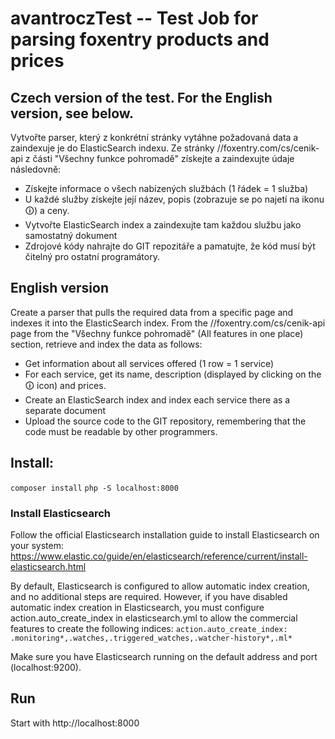 # avantroczTest -- Test Job for parsing foxentry products and prices

## Czech version of the test. For the English version, see below.
Vytvořte parser, který z konkrétní stránky vytáhne požadovaná data a zaindexuje je do ElasticSearch indexu. 
Ze stránky //foxentry.com/cs/cenik-api z části "Všechny funkce pohromadě" získejte a zaindexujte údaje následovně:
- Získejte informace o všech nabízených službách (1 řádek = 1 služba) 
- U každé služby získejte její název, popis (zobrazuje se po najetí na ikonu 🛈) a ceny. 
- Vytvořte ElasticSearch index a zaindexujte tam každou službu jako samostatný dokument 
- Zdrojové kódy nahrajte do GIT repozitáře a pamatujte, že kód musí být čitelný pro ostatní programátory.

## English version
Create a parser that pulls the required data from a specific page and indexes it into the ElasticSearch index.
From the //foxentry.com/cs/cenik-api page from the "Všechny funkce pohromadě" (All features in one place) section,
retrieve and index the data as follows:
- Get information about all services offered (1 row = 1 service)
- For each service, get its name, description (displayed by clicking on the 🛈 icon) and prices.
- Create an ElasticSearch index and index each service there as a separate document
- Upload the source code to the GIT repository, remembering that the code must be readable by other programmers.

## Install:
`composer install`
`php -S localhost:8000`

### Install Elasticsearch
Follow the official Elasticsearch installation guide to install Elasticsearch on your system:
https://www.elastic.co/guide/en/elasticsearch/reference/current/install-elasticsearch.html

By default, Elasticsearch is configured to allow automatic index creation, and no additional steps are required. However, if you have disabled automatic index creation in Elasticsearch, you must configure action.auto_create_index in elasticsearch.yml to allow the commercial features to create the following indices:
`action.auto_create_index: .monitoring*,.watches,.triggered_watches,.watcher-history*,.ml*`

Make sure you have Elasticsearch running on the default address and port (localhost:9200).

## Run
Start with http://localhost:8000
